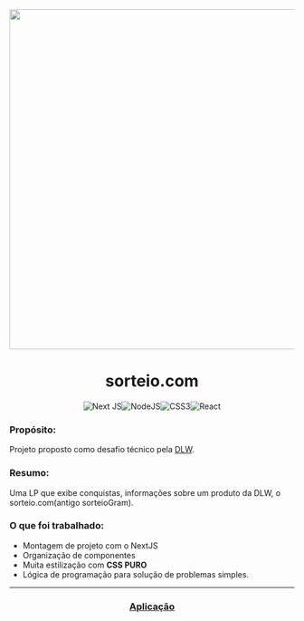 <div align="center">

  
<img src="https://user-images.githubusercontent.com/62621800/140952614-0d0413cd-fb60-4676-b309-81b864192ee9.png"  width="600" />

 # sorteio.com
  

![Next JS](https://img.shields.io/badge/Next-black?style=for-the-badge&logo=next.js&logoColor=white)![NodeJS](https://img.shields.io/badge/node.js-6DA55F?style=for-the-badge&logo=node.js&logoColor=white)![CSS3](https://img.shields.io/badge/css3-%231572B6.svg?style=for-the-badge&logo=css3&logoColor=white)![React](https://img.shields.io/badge/react-%2320232a.svg?style=for-the-badge&logo=react&logoColor=%2361DAFB)
</div>

### Propósito:

Projeto proposto como desafio técnico pela [DLW](https://www.linkedin.com/company/dlweb-br/about/).

### Resumo:

Uma LP que exibe conquistas, informações sobre um produto da DLW, o sorteio.com(antigo sorteioGram).

### O que foi trabalhado:

- Montagem de projeto com o NextJS
- Organização de componentes
- Muita estilização com **CSS PURO**
- Lógica de programação para solução de problemas simples.

---

<div align="center">

### [Aplicação](https://dlweb-lp.herokuapp.com/)

</div>
